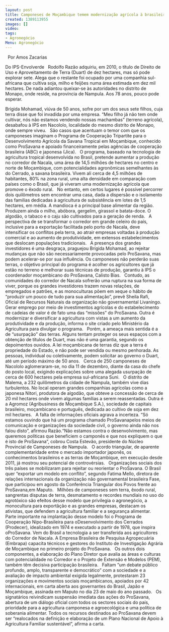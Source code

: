 ```yaml
---
layout: post
title: Camponeses de Moçambique temem modernização agrícola à brasileira
created: 1389113955
images: []
video: 
tags:
- Agronegócio
Menu: Agronegócio
---
```



 
Por Amos Zacarias

Do IPS-Envolverde
 
Rodolfo Razão adquiriu, em 2010, o título de Direito de Uso e Aproveitamento de Terra (Duart) de dez hectares, mas só pode explorar sete. Alega que o restante foi ocupado por uma companhia sul-africana que cultiva soja, milho e feijões numa área estimada em dez mil hectares. De nada adiantou queixar-se às autoridades no distrito de Monapo, onde reside, na província de Nampula. Aos 78 anos, pouco pode esperar.

Brígida Mohamad, viúva de 50 anos, sofre por um dos seus sete filhos, cuja terra disse que foi invadida por uma empresa. “Meu filho já não tem onde cultivar, nós não estamos vendendo nossas machambas” (terreno agrícola), desabafou à IPS em Nacololo, localidade do mesmo distrito de Monapo, onde sempre viveu.
 
São casos que acentuam o temor com que os camponeses imaginam o Programa de Cooperação Tripartite para o Desenvolvimento Agrícola da Savana Tropical em Moçambique, conhecido como ProSavana e apoiado financeiramente pelas agências de cooperação brasileira (ABC) e japonesa (Jica).
 
O programa, baseado na tecnologia de agricultura tropical desenvolvida no Brasil, pretende aumentar a produção no corredor de Nacala, uma área de 14,5 milhões de hectares no centro e norte de Moçambique, com potencialidades agronômicas semelhantes às do Cerrado, a savana brasileira. Vivem ali cerca de 4,5 milhões de habitantes, 80% na zona rural, uma alta densidade em comparação com países como o Brasil, que já viveram uma modernização agrícola que promove o êxodo rural.
 
No entanto, em certos lugares é possível percorrer dois quilômetros sem encontrar uma casa, dada a dispersão e o isolamento das familias dedicadas à agricultura de subsistência em lotes de 1,5 hectares, em média. A mandioca é a principal base alimentar da região. Produzem ainda o milho, abóbora, gergelim, girassol e batata-doce. O algodão, o tabaco e o caju são cultivados para a geração de renda.
 
A perspectiva de se transformar o corredor em grande celeiro do país, inclusive para a exportação facilitada pelo porto de Nacala, deve intensificar os conflitos pela terra, ao atrair empresas voltadas à produção comercial e ao aumento de produtividade, em extensos estabelecimentos que deslocam populações tradicionais.
 
A presença dos grandes investidores é uma desgraça, praguejou Brígida Mohamad, ao rejeitar mudanças que não são necessariamente provocadas pelo ProSavana, mas podem acelerar-se por sua influência. Os camponeses não perderão suas terras, o objetivo principal do programa é acolher os agricultores que já estão no terreno e melhorar suas técnicas de produção, garantiu à IPS o coordenador moçambicano do ProSavana, Calisto Bias.
 
Contudo, as comunidades do corredor de Nacala sofrerão uma ruptura na sua forma de viver, porque os grandes investidores trazem novas relações, de empregados e patrões, e as monoculturas põem em xeque o hábito de “produzir um pouco de tudo para sua alimentação”, prevê Sheila Rafi, Oficial de Recursos Naturais da organização não governamental Livaningo.
 
Gerar emprego por meio de investimentos agrícolas e do estabelecimento de cadeias de valor é de fato uma das “missões” do ProSavana. Outra é modernizar e diversificar a agricultura com vistas a um aumento da produtividade e da produção, informa o site criado pelo Ministério da Agricultura para divulgar o programa.
 
Porém, a ameaça mais sentida é a de “usurpação” das terras. Alguns tentam proteger os seus espaços com a obtenção de títulos de Duart, mas não é uma garantia, segundo os depoimentos ouvidos. A lei moçambicana de terras diz que a terra é propriedade do Estado, e não pode ser vendida ou mesmo penhorada. As pessoas, individual ou coletivamente, podem solicitar ao governo o Duart, até um período máximo de 50 anos.
 
Cerca de 250 camponeses de Nacololo aglomeraram-se, no dia 11 de dezembro, diante da casa do chefe do posto local, exigindo explicações sobre uma alegada usurpação de cerca de 600 hectares pela empresa sul-africana Suni.
 
O distrito de Malema, a 232 quilômetros da cidade de Nampula, também vive dias turbulentos. No local operam grandes companhias agrícolas como a japonesa Nitori, produtora de algodão, que obteve a concessão de cerca de 20 mil hectares onde vivem algumas famílias a serem reassentadas. Outra é a Agromoz (Agribusiness de Moçambique S.A.), sociedade de capitais brasileiro, moçambicano e português, dedicada ao cultivo de soja em dez mil hectares.
 
A falta de informações oficiais agrava a incerteza. “Só estamos ouvindo que há um programa chamado ProSavanapelos meios de comunicação e organizações da sociedade civil, o governo ainda não nos falou disto”, afirmou Razão.“Não estamos contra o desenvolvimento, mas queremos políticas que beneficiem o camponês e que nos expliquem o que é isto de ProSavana”, cobrou Costa Estevão, presidente do Núcleo Provincial de Camponeses de Nampula.
 
O acordo triangular, de aparente complementaridade entre o mercado importador japonês, os conhecimentos brasileiros e as terras de Moçambique, em execução desde 2011, já mostrou seu potencial de controvérsias.
 
Organizações sociais dos três países se mobilizaram para rejeitar ou reorientar o ProSavana. O Brasil quer “exportar um modelo em conflito”, segundo Fatima Mello, diretora de relações internacionais da organização não governamental brasileira Fase, que participou em agosto da Conferência Triangular dos Povos frente ao ProSavana,em Maputo.
 
Milhões de camponeses sem terra, êxodo rural, sangrentas disputas de terra, desmatamento e recordes mundiais no uso do agrotóxico são efeitos desse modelo que privilegia o agronegócio, a monocultura para exportãção e as grandes empresas, destacam os ativistas, que defendem a agricultura familiar e a segurança alimentar.
 
Parte importante na implantação desse modelo foi o Programa de Cooperação Nipo-Brasileira para oDesenvolvimento dos Cerrados (Prodecer), idealizado em 1974 e executado a partir de 1978, que inspira oProSavana. Vem do Brasil a tecnologia a ser transferida aos agricultores do Corredor de Nacala. A Empresa Brasileira de Pesquisa Agropecuária (Embrapa) capacita técnicos e gestores do Instituto de Investigação Agrária de Moçambique no primeiro projeto do ProSavana.
 
Os outros dois componentes, a elaboração do Plano Diretor que avalia as áreas e culturas com potencialidade no Corredor e o Projeto de Extensão e Modelos (PEM), também têm decisiva participação brasileira.
 
Faltam “um debate público profundo, amplo, transparente e democrático” com a sociedade e a avaliação de impacto ambiental exigida legalmente, protestaram 23 organizações e movimentos sociais moçambicanos, apoiados por 42 internacionais, em carta aberta aos governantes do Brasil, Japão e Moçambique, assinada em Maputo no dia 23 de maio do ano passado.
 
Os signatários reivindicam suspensão imediata das ações do ProSavana, abertura de um diálogo oficial com todos os sectores sociais do país, prioridade para a agricultura camponesa e agroecológica e uma política de soberania alimentar. Todos os recursos destinados ao ProSavana devem ser “realocados na definição e elaboração de um Plano Nacional de Apoio à Agricultura Familiar sustentável”, afirma a carta.
